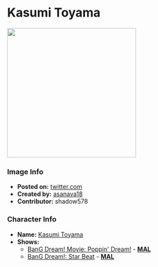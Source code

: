 # Kasumi Toyama

<img src="https://raw.githubusercontent.com/shadow578/Project-Padoru/master/Padoru/bang-dream/bang-dream-kasumi-toyama.png" height="300">

### Image Info
* **Posted on:**     [twitter.com](https://twitter.com/asanava18/status/1075978864277512194)
* **Created by:**    [asanava18](https://github.com/shadow578/Project-Padoru/blob/master/table-of-contents/creators/asanava18.md)
* **Contributor:**   shadow578

### Character Info
* **Name:**   [Kasumi Toyama](https://myanimelist.net/character/142757)
* **Shows:**
  * [BanG Dream! Movie: Poppin' Dream!](https://github.com/shadow578/Project-Padoru/blob/master/table-of-contents/shows/BanGDreamMoviePoppinDream.md) - [__MAL__](https://myanimelist.net/anime/41782/BanG_Dream_Movie__Poppin_Dream)
  * [BanG Dream!: Star Beat](https://github.com/shadow578/Project-Padoru/blob/master/table-of-contents/shows/BanGDreamStarBeat.md) - [__MAL__](https://myanimelist.net/manga/85856/BanG_Dream__Star_Beat)


